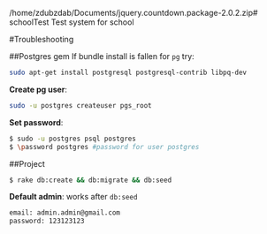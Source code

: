 /home/zdubzdab/Documents/jquery.countdown.package-2.0.2.zip# schoolTest
Test system for school

#Troubleshooting

##Postgres gem
If bundle install is fallen for `pg` try:
```sh
sudo apt-get install postgresql postgresql-contrib libpq-dev
```

**Create pg user**:
```sh
sudo -u postgres createuser pgs_root
```

**Set password**:
```sh
$ sudo -u postgres psql postgres
$ \password postgres #password for user postgres
```

##Project

```sh
$ rake db:create && db:migrate && db:seed
```

**Default admin**:
works after `db:seed`
```sh
email: admin.admin@gmail.com
password: 123123123
```
